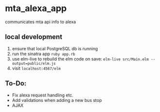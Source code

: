 # mta_alexa_app
communicates mta api info to alexa

## local development

1. ensure that local PostgreSQL db is running
2. run the sinatra app `ruby app.rb`
3. use elm-live to rebuild the elm code on save: `elm-live src/Main.elm --output=public/elm.js`
4. visit `localhost:4567/elm`

## To-Do:
- Fix alexa request handling etc.
- Add validations when adding a new bus stop
- AJAX
